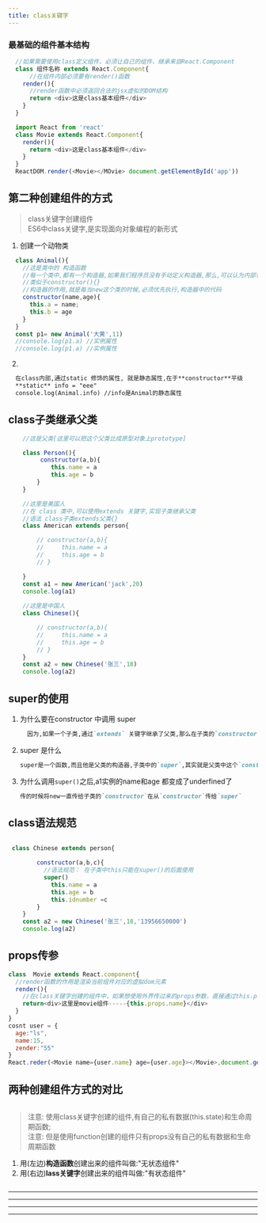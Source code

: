 ```yaml
---
title: class关键字
---
```


### 最基础的组件基本结构
```js
  //如果需要使用class定义组件，必须让自己的组件，继承来自React.Component
  class 组件名称 extends React.Component{
      //在组件内部必须要有render()函数
    render(){
      //render函数中必须返回合法的jsx虚拟的DOM结构
      return <div>这是class基本组件</div>
    }
  }
```
```js
  import React from 'react'
  class Movie extends React.Component{
    render(){
      return <div>这是class基本组件</div>
    }
  }
  ReactDOM.render(<Movie></MOvie> document.getElementById('app'))
```

## 第二种创建组件的方式
> class关键字创建组件   
> ES6中class关键字,是实现面向对象编程的新形式
1. 创建一个动物类
```js
  class Animal(){
    //这是类中的 构造函数
    //每一个类中,都有一个构造器,如果我们程序员没有手动定义构造器,那么,可以认为内部有一个隐形的,看不见的空构造器
    //类似于constructor(){}
    //构造器的作用,就是每当new这个类的时候,必须优先执行,构造器中的代码
    constructor(name,age){
      this.a = name;
      this.b = age
    }
  }
  const p1= new Animal('大黄',11)
  //console.log(p1.a) //实例属性
  //console.log(p1.a) //实例属性

```
2. [静态属性]:通过构造函数,直接访问的属性,叫做静态属性
    
  ```md
    在class内部,通过static 修饰的属性, 就是静态属性,在于**constructor**平级
    **static** info = "eee"
    console.log(Animal.info) //info是Animal的静态属性
  ```

## class子类继承父类
```js
    //这是父类[这里可以把这个父类比成原型对象上prototype]

    class Person(){
         constructor(a,b){
            this.name = a
            this.age = b
        }
    }

    //这里是美国人
    //在 class 类中,可以使用extends 关键字,实现子类继承父类
    //语法 class子类extends父类{}
    class American extends person{

        // constructor(a,b){
        //     this.name = a
        //     this.age = b
        // }

    }
    const a1 = new American('jack',20)
    console.log(a1)
    
    //这里是中国人
    class Chinese(){

        // constructor(a,b){
        //     this.name = a
        //     this.age = b
        // }
    }
    const a2 = new Chinese('张三',18)
    console.log(a2)
```
## super的使用
1. 为什么要在constructor 中调用 super
    ```md
      因为,如果一个子类,通过`extends` 关键字继承了父类,那么在子类的`constructor`构造函数中,必须优先调用 `super()`
    ```
2. super 是什么
    ```md
    super是一个函数,而且他是父类的构造器,子类中的`super`,其实就是父类中这个`constructor`构造器的一个引用
    ```
3. 为什么调用`super()`之后,a1实例的name和age 都变成了underfined了
    ```md
    传的时候将new一直传给子类的`constructor`在从`constructor`传给`super`
    ```

## class语法规范
```js

 class Chinese extends person{

        constructor(a,b,c){
          //语法规范： 在子类中this只能在super()的后面使用
          super()
            this.name = a
            this.age = b
            this.idnumber =c
        }
    }
    const a2 = new Chinese('张三',18,'13956650000')
    console.log(a2)
```

## props传参
```js
class  Movie extends React.component{
  //render函数的作用是渲染当前组件对应的虚拟dom元素
  render(){
    //在class关键字创建的组件中，如果想使用外界传过来的props参数，直接通过this.props.***可以直接访问
    return<div>这里是movie组件-----{this.props.name}</div>
  }
}
cosnt user = {
  age:"ls",
  name:15,
  zender:"55"
}
React.reder(<Movie name={user.name} age={user.age}></Movie>,document.getElementByID('app'))
```

## 两种创建组件方式的对比
<img :src="$withBase('/front/react/组件对比.png')">

 
> 注意: 使用class关键字创建的组件,有自己的私有数据(this.state)和生命周期函数;  
> 注意: 但是使用function创建的组件只有props没有自己的私有数据和生命周期函数
1. 用(左边)**构造函数**创建出来的组件叫做:"无状态组件"
2. 用(右边)**lass关键字**创建出来的组件叫做:"有状态组件"

<img :src="$withBase('/front/react/例1.png')">  

***********************************************
***********************************************
***********************************************
***********************************************
<img :src="$withBase('/front/react/例1.1.png')">


